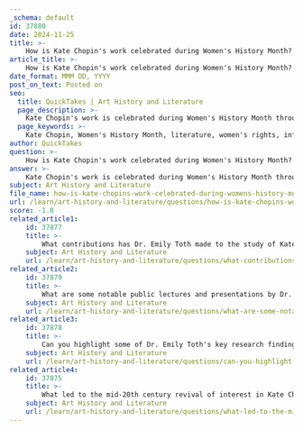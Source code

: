```yaml
---
_schema: default
id: 37880
date: 2024-11-25
title: >-
    How is Kate Chopin's work celebrated during Women's History Month?
article_title: >-
    How is Kate Chopin's work celebrated during Women's History Month?
date_format: MMM DD, YYYY
post_on_text: Posted on
seo:
  title: QuickTakes | Art History and Literature
  page_description: >-
    Kate Chopin's work is celebrated during Women's History Month through educational initiatives, discussions of her literary contributions, and events focusing on her influence on feminism and women's rights.
  page_keywords: >-
    Kate Chopin, Women's History Month, literature, women's rights, influential female authors, feminism, self-discovery, gender norms, lectures, Dr. Emily Toth, literary achievements, feminist themes, contemporary feminist movements
author: QuickTakes
question: >-
    How is Kate Chopin's work celebrated during Women's History Month?
answer: >-
    Kate Chopin's work is celebrated during Women's History Month through various initiatives that highlight her contributions to literature and women's rights. Chopin, known for her exploration of women's identities and societal roles, particularly in her notable short story "The Story of an Hour," is often included in discussions and readings that focus on influential female authors.\n\nDuring Women's History Month, educators and literary enthusiasts, such as Marco Learning teacher Heather Garcia, emphasize the importance of reading works by female authors, including Chopin, to appreciate their impact on literature and feminism. Chopin's themes of self-discovery and resistance against gender norms resonate strongly with contemporary feminist movements, making her work particularly relevant during this month of celebration.\n\nAdditionally, events such as lectures by scholars like Dr. Emily Toth, who specializes in Chopin's life and works, further promote her legacy. Toth's presentations, such as "Kate Chopin's Secret Life and Public Notoriety," delve into Chopin's influence and the feminist themes present in her writing, thereby enriching the understanding of her contributions to women's rights and literature.\n\nOverall, Women's History Month serves as a platform to honor Kate Chopin's literary achievements and her role as a precursor to modern feminist thought, encouraging new generations to engage with her work and its implications for women's rights.
subject: Art History and Literature
file_name: how-is-kate-chopins-work-celebrated-during-womens-history-month.md
url: /learn/art-history-and-literature/questions/how-is-kate-chopins-work-celebrated-during-womens-history-month
score: -1.0
related_article1:
    id: 37877
    title: >-
        What contributions has Dr. Emily Toth made to the study of Kate Chopin?
    subject: Art History and Literature
    url: /learn/art-history-and-literature/questions/what-contributions-has-dr-emily-toth-made-to-the-study-of-kate-chopin
related_article2:
    id: 37879
    title: >-
        What are some notable public lectures and presentations by Dr. Emily Toth on Kate Chopin?
    subject: Art History and Literature
    url: /learn/art-history-and-literature/questions/what-are-some-notable-public-lectures-and-presentations-by-dr-emily-toth-on-kate-chopin
related_article3:
    id: 37878
    title: >-
        Can you highlight some of Dr. Emily Toth's key research findings and publications on Kate Chopin?
    subject: Art History and Literature
    url: /learn/art-history-and-literature/questions/can-you-highlight-some-of-dr-emily-toths-key-research-findings-and-publications-on-kate-chopin
related_article4:
    id: 37875
    title: >-
        What led to the mid-20th century revival of interest in Kate Chopin's work?
    subject: Art History and Literature
    url: /learn/art-history-and-literature/questions/what-led-to-the-mid20th-century-revival-of-interest-in-kate-chopins-work
---
```


&nbsp;
